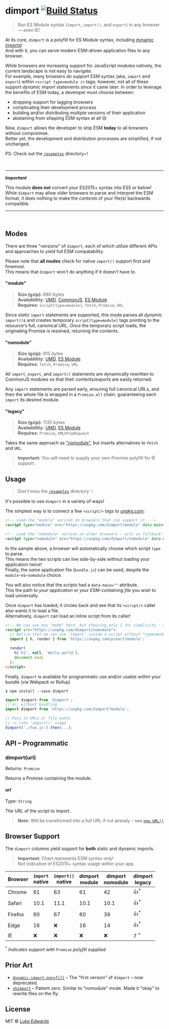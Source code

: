 # dimport [![Build Status](https://badgen.now.sh/travis/lukeed/dimport)](https://travis-ci.org/lukeed/dimport)

> Run ES Module syntax (`import`, `import()`, and `export`) in any browser &mdash; even IE!

At its core, `dimport` is a polyfill for ES Module syntax, including [dynamic imports](https://developer.mozilla.org/en-US/docs/Web/JavaScript/Reference/Statements/import#Dynamic_Imports)!<br>
And with it, you can serve modern ESM-driven application files to any browser.

While browsers _are_ increasing support for JavaScript modules natively, the current landscape is not easy to navigate.<br>
For example, many browsers _do support_ ESM syntax (aka, `import` and `export`) within `<script type=module />` tags; however, not all of these support _dynamic import_ statements since it came later.
In order to leverage the benefits of ESM today, a developer must choose between:

* dropping support for lagging browsers
* complicating their development process
* building and/or distributing multiple versions of their application
* abstaining from shipping ESM syntax at all :cry:

Now, `dimport` allows the developer to ship ESM **today** to all browsers without comproimse.<br>
Better yet, the development and distribution processes are simplified, if not unchanged.

PS: Check out the [`/examples`](/examples) directory~!

<br>

---

***Important***

This module **does not** convert your ES2015+ syntax into ES5 or below!<br>
While `dimport` may allow older browsers to parse and interpret the ESM format, it does nothing to make the _contents_ of your file(s) backwards compatible.

---

<br>

## Modes

There are three "versions" of `dimport`, each of which utilize different APIs and approaches to yield full ESM compatability.

Please note that **all modes** check for native `import()` support first and foremost.<br>
This means that `dimport` won't do anything if it doesn't have to.

#### "module"
> **Size (gzip):** 680 bytes<br>
> **Availablility:** [UMD](https://unpkg.com/dimport), [CommonJS](https://unpkg.com/dimport/dist/index.js), [ES Module](https://unpkg.com/dimport?module)<br>
> **Requires:** `script[type=module]`, `fetch`, `Promise`, `URL`

Since _static_ `import` statements are supported, this mode parses all _dynamic_ `import()`s and creates temporary `script[type=module]` tags pointing to the resource's full, canonical URL. Once the temporary script loads, the originating Promise is resolved, returning the contents.

#### "nomodule"
> **Size (gzip):** 915 bytes<br>
> **Availablility:** [UMD](https://unpkg.com/dimport/nomodule), [ES Module](https://unpkg.com/dimport/nomodule/index.mjs)<br>
> **Requires:** `fetch`, `Promise`, `URL`

All `import`, `export`, and `import()` statements are dynamically rewritten to CommonJS modules so that their contents/exports are easily returned.

Any `import` statements are parsed early, ensuring full canonical URLs, and then the whole file is wrapped in a `Promise.all` chain, guaranteeing each `import` its desired module.

#### "legacy"
> **Size (gzip):** 1135 bytes<br>
> **Availablility:** [UMD](https://unpkg.com/dimport/legacy), [ES Module](https://unpkg.com/dimport/legacy/index.mjs)<br>
> **Requires:** `Promise`, `XMLHttpRequest`

Takes the same approach as ["nomodule"](#nomodule), but inserts alternatives to `fetch` and `URL`.

> **Important:** You will need to supply your own Promise polyfill for IE support.


## Usage

> Don't miss the [`/examples`](/examples) directory :sparkles:

It's possible to use `dimport` in a variety of ways!

The simplest way is to connect a few `<script/>` tags to [unpkg.com](https://unpkg.com/):

```html
<!-- Load the "module" version on browsers that can support it. -->
<script type="module" src="https://unpkg.com/dimport?module" data-main="/bundle.js"></script>

<!-- Load the "nomodule" version on older browsers – acts as fallback! -->
<script type="nomodule" src="https://unpkg.com/dimport/nomodule" data-main="/bundle.js"></script>
```

In the sample above, a browser will automatically choose which script `type` to parse.<br>
This means the two scripts can live side-by-side without loading your application twice!<br>
Finally, the _same_ application file (`bundle.js`) can be used, despite the `module`-vs-`nomodule` choice.

You will also notice that the scripts had a `data-main=""` attribute.<br>
This the path to _your application_ or _your ESM-containing file_ you wish to load universally.

Once `dimport` has loaded, it circles back and see that its `<script/>` caller also wants it to load a file.<br>
Alternatively, `dimport` can load an inline script from its caller!

```html
<!-- We can use any "mode" here, but choosing only 1 for simplicity -->
<script src="https://unpkg.com/dimport/nomodule">
  // Notice that we can use `import` inside a script without "type=module"
  import { h, render } from 'https://unpkg.com/preact?module';

  render(
    h('h1', null, 'Hello world'),
    document.body
  );
</script>
```

Finally, `dimport` is available for programmatic use and/or usable _within_ your bundle (via Webpack or Rollup)

```
$ npm install --save dimport
```

```js
import dimport from 'dimport';
// or, without bundling
import dimport from 'https://unpkg.com/dimport?module';

// Pass in URLs or file paths
// ~> like `import()` usage
dimport('./foo.js').then(...);
```


## API – Programmatic

### dimport(url)

Returns: `Promise`

Returns a Promise containing the module.

<!-- > **Note:** The Promise-requestor is cached for instant reuse. -->

#### url
Type: `String`

The URL of the script to import.

> **Note:** Will be transformed into a full URL if not already – see [`new URL()`](https://developer.mozilla.org/en-US/docs/Web/API/URL/URL#Examples)


## Browser Support

The `dimport` columns yield support for **both** static and dynamic imports.

> **Important:** Chart represents ESM syntax only!<br>Not indicative of ES2015+ syntax usage within your app.

| Browser | `import`<br>native | `import()`<br>native | dimport<br>module | dimport<br>nomodule | dimport<br>legacy |
|---------|--------------------|----------------------|-------------------|---------------------|-------------------|
| Chrome  | 61                 | 63                   | 61                | 42                  | :+1:<sup>*</sup>  |
| Safari  | 10.1               | 11.1                 | 10.1              | 10.1                | :+1:<sup>*</sup>  |
| Firefox | 60                 | 67                   | 60                | 39                  | :+1:<sup>*</sup>  |
| Edge    | 16                 | :x:                  | 16                | 14                  | :+1:<sup>*</sup>  |
| IE      | :x:                | :x:                  | :x:               | :x:                 | 7 <sup>*</sup>     |

<sup>*</sup> _Indicates support with `Promise` polyfill supplied_


## Prior Art

* [`dynamic-import-ponyfill`](https://www.npmjs.com/package/dynamic-import-ponyfill) – The "first version" of `dimport` – now deprecated.
* [`shimport`](https://github.com/Rich-Harris/shimport) – Patient zero. Similar to "nomodule" mode. Made it "okay" to rewrite files on the fly.

## License

MIT © [Luke Edwards](https://lukeed.com)
